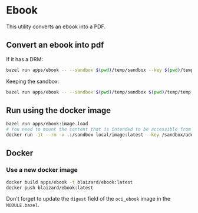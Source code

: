 # Ebook

This utility converts an ebook into a PDF.

## Convert an ebook into pdf

If it has a DRM:

```bash
bazel run apps/ebook -- --sandbox $(pwd)/temp/sandbox --key $(pwd)/temp/Adobe_PrivateLicenseKey--anonymous.der $(pwd)/temp/temp.epub
```

Keeping the sandbox:

```bash
bazel run apps/ebook -- --sandbox $(pwd)/temp/sandbox $(pwd)/temp/temp.cbz
```

## Run using the docker image

```bash
bazel run apps/ebook:image.load
# You need to mount the content that is intended to be accessible from docker.
docker run -it --rm -v .:/sandbox local/image:latest --key /sandbox/adobe_key.der /sandbox/universal.epub
```

## Docker

### Use a new docker image

```bash
docker build apps/ebook -t blaizard/ebook:latest
docker push blaizard/ebook:latest
```

Don't forget to update the `digest` field of the `oci_ebook` image in the `MODULE.bazel`.
